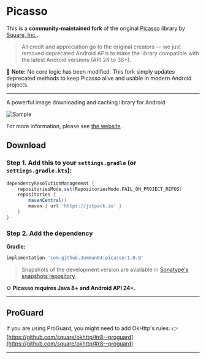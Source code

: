 Picasso
=======

This is a **community-maintained fork** of the original [Picasso](https://github.com/square/picasso)
library by [Square, Inc.](https://squareup.com/).

> All credit and appreciation go to the original creators —
> we just removed deprecated Android APIs to make the library compatible with the latest Android
> versions (API 24 to 36+).

📌 **Note:** No core logic has been modified.
This fork simply updates deprecated methods to keep Picasso alive and usable in modern Android
projects.

---

A powerful image downloading and caching library for Android

![Sample](https://raw.githubusercontent.com/Jumman04/picasso-kotlin/refs/heads/master/website/static/sample.png)

For more information, please see [the website][1].

Download
--------

### Step 1. Add this to your `settings.gradle` (or `settings.gradle.kts`):

```groovy
dependencyResolutionManagement {
    repositoriesMode.set(RepositoriesMode.FAIL_ON_PROJECT_REPOS)
    repositories {
        mavenCentral()
        maven { url 'https://jitpack.io' }
    }
}
````

### Step 2. Add the dependency

**Gradle:**

```groovy
implementation 'com.github.Jumman04:picasso:1.0.0'
```

> Snapshots of the development version are available in [Sonatype's snapshots repository][snap].

⚙️ **Picasso requires Java 8+ and Android API 24+.**

---

## ProGuard

If you are using ProGuard, you might need to add OkHttp's rules:
👉 [https://github.com/square/okhttp/#r8--proguard](https://github.com/square/okhttp/#r8--proguard)

---

[1]: https://square.github.io/picasso/

[2]: https://search.maven.org/search?q=g:com.squareup.picasso%20AND%20a:picasso

[snap]: https://s01.oss.sonatype.org/content/repositories/snapshots/